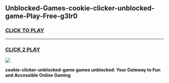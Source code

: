 
## Unblocked-Games-cookie-clicker-unblocked-game-Play-Free-g3lr0
<h3>
<a href="https://premium76.site?title=cookie-clicker-unblocked-game&ref=19M">CLICK TO PLAY</a></h3>
<hr>

<h3>
<a href="https://premium76.site?title=cookie-clicker-unblocked-game&ref=19M">CLICK 2 PLAY</a>
  
</h3>

<a href="https://premium76.site?title=cookie-clicker-unblocked-game&ref=19M"><img src="https://clearcache.store/games.png"></a>


**cookie-clicker-unblocked-game games unblocked: Your Gateway to Fun and Accessible Online Gaming**
